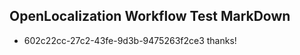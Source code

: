 ## OpenLocalization Workflow Test MarkDown

* 602c22cc-27c2-43fe-9d3b-9475263f2ce3 
thanks!



<!--HONumber=Feb16_HO3-->
